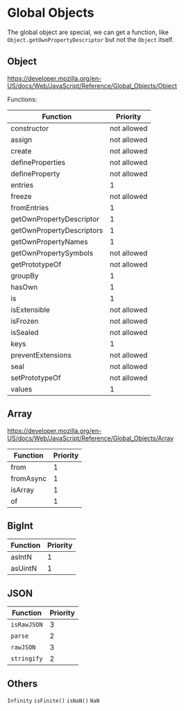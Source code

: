 # Global Objects

The global object are special, we can get a function, like `Object.getOwnPropertyDescriptor` but not the `Object` itself.

## Object

https://developer.mozilla.org/en-US/docs/Web/JavaScript/Reference/Global_Objects/Object

Functions:

|Function                 |Priority   |
|-------------------------|-----------|
|constructor              |not allowed|
|assign                   |not allowed|
|create                   |not allowed|
|defineProperties         |not allowed|
|defineProperty           |not allowed|
|entries                  |1          |
|freeze                   |not allowed|
|fromEntries              |1          |
|getOwnPropertyDescriptor |1          |
|getOwnPropertyDescriptors|1          |
|getOwnPropertyNames      |1          |
|getOwnPropertySymbols    |not allowed|
|getPrototypeOf           |not allowed|
|groupBy                  |1          |
|hasOwn                   |1          |
|is                       |1          |
|isExtensible             |not allowed|
|isFrozen                 |not allowed|
|isSealed                 |not allowed|
|keys                     |1          |
|preventExtensions        |not allowed|
|seal                     |not allowed|
|setPrototypeOf           |not allowed|
|values                   |1          |

## Array

https://developer.mozilla.org/en-US/docs/Web/JavaScript/Reference/Global_Objects/Array

|Function                 |Priority   |
|-------------------------|-----------|
|from                     |1          |
|fromAsync                |1          |
|isArray                  |1          |
|of                       |1          |

## BigInt

|Function                 |Priority   |
|-------------------------|-----------|
|asIntN                   |1          |
|asUintN                  |1          |

## JSON

|Function                 |Priority   |
|-------------------------|-----------|
|`isRawJSON`              |3          |
|`parse`                  |2          |
|`rawJSON`                |3          |
|`stringify`              |2          |

## Others

`Infinity`
`isFinite()`
`isNaN()`
`NaN`
